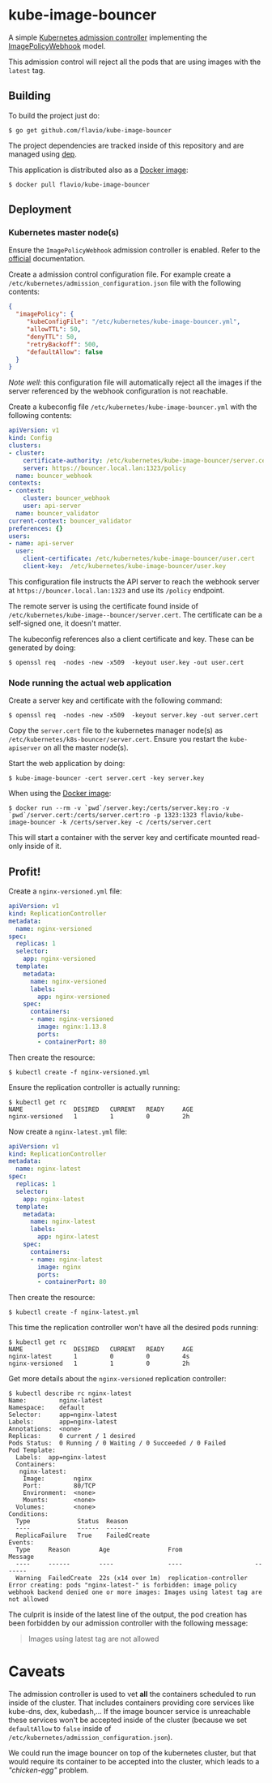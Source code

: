 # kube-image-bouncer

A simple [Kubernetes admission controller](https://kubernetes.io/docs/admin/admission-controllers/)
implementing the
[ImagePolicyWebhook](https://kubernetes.io/docs/admin/admission-controllers/#imagepolicywebhook)
model.

This admission control will reject all the pods that are using images with the
`latest` tag.

## Building

To build the project just do:

```
$ go get github.com/flavio/kube-image-bouncer
```

The project dependencies are tracked inside of this repository and are managed
using [dep](https://github.com/golang/dep).

This application is distributed also as a [Docker image](https://hub.docker.com/r/flavio/kube-image-bouncer/):

```
$ docker pull flavio/kube-image-bouncer
```

## Deployment

### Kubernetes master node(s)

Ensure the `ImagePolicyWebhook` admission controller is enabled. Refer to
the [official](https://kubernetes.io/docs/admin/admission-controllers/#imagepolicywebhook)
documentation.

Create a admission control configuration file. For example create
a `/etc/kubernetes/admission_configuration.json` file with the following
contents:

```json
{
  "imagePolicy": {
     "kubeConfigFile": "/etc/kubernetes/kube-image-bouncer.yml",
     "allowTTL": 50,
     "denyTTL": 50,
     "retryBackoff": 500,
     "defaultAllow": false
  }
}
```

*Note well:* this configuration file will automatically reject all the images if the server
referenced by the webhook configuration is not reachable.


Create a kubeconfig file `/etc/kubernetes/kube-image-bouncer.yml` with the
following contents:

```yaml
apiVersion: v1
kind: Config
clusters:
- cluster:
    certificate-authority: /etc/kubernetes/kube-image-bouncer/server.cert
    server: https://bouncer.local.lan:1323/policy
  name: bouncer_webhook
contexts:
- context:
    cluster: bouncer_webhook
    user: api-server
  name: bouncer_validator
current-context: bouncer_validator
preferences: {}
users:
- name: api-server
  user:
    client-certificate: /etc/kubernetes/kube-image-bouncer/user.cert
    client-key:  /etc/kubernetes/kube-image-bouncer/user.key
```

This configuration file instructs the API server to reach the webhook server
at `https://bouncer.local.lan:1323` and use its `/policy` endpoint.

The remote server is using the certificate found inside of
`/etc/kubernetes/kube-image--bouncer/server.cert`. The certificate can be
a self-signed one, it doesn't matter.

The kubeconfig references also a client certificate and key. These can be generated
by doing:

```
$ openssl req  -nodes -new -x509  -keyout user.key -out user.cert
```

### Node running the actual web application

Create a server key and certificate with the following command:

```
$ openssl req  -nodes -new -x509  -keyout server.key -out server.cert
```

Copy the `server.cert` file to the kubernetes manager node(s) as
`/etc/kubernetes/k8s-bouncer/server.cert`. Ensure you restart the
`kube-apiserver` on all the master node(s).

Start the web application by doing:

```
$ kube-image-bouncer -cert server.cert -key server.key
```

When using the [Docker image](https://hub.docker.com/r/flavio/kube-image-bouncer/):

```
$ docker run --rm -v `pwd`/server.key:/certs/server.key:ro -v `pwd`/server.cert:/certs/server.cert:ro -p 1323:1323 flavio/kube-image-bouncer -k /certs/server.key -c /certs/server.cert
```

This will start a container with the server key and certificate mounted read-only
inside of it.

## Profit!

Create a `nginx-versioned.yml` file:

```yml
apiVersion: v1
kind: ReplicationController
metadata:
  name: nginx-versioned
spec:
  replicas: 1
  selector:
    app: nginx-versioned
  template:
    metadata:
      name: nginx-versioned
      labels:
        app: nginx-versioned
    spec:
      containers:
      - name: nginx-versioned
        image: nginx:1.13.8
        ports:
        - containerPort: 80
```

Then create the resource:

```
$ kubectl create -f nginx-versioned.yml
```
Ensure the replication controller is actually running:

```
$ kubectl get rc
NAME              DESIRED   CURRENT   READY     AGE
nginx-versioned   1         1         0         2h
```


Now create a `nginx-latest.yml` file:

```yml
apiVersion: v1
kind: ReplicationController
metadata:
  name: nginx-latest
spec:
  replicas: 1
  selector:
    app: nginx-latest
  template:
    metadata:
      name: nginx-latest
      labels:
        app: nginx-latest
    spec:
      containers:
      - name: nginx-latest
        image: nginx
        ports:
        - containerPort: 80
```

Then create the resource:

```
$ kubectl create -f nginx-latest.yml
```

This time the replication controller won't have all the desired pods running:

```
$ kubectl get rc
NAME              DESIRED   CURRENT   READY     AGE
nginx-latest      1         0         0         4s
nginx-versioned   1         1         0         2h
```

Get more details about the `nginx-versioned` replication controller:

```
$ kubectl describe rc nginx-latest
Name:         nginx-latest
Namespace:    default
Selector:     app=nginx-latest
Labels:       app=nginx-latest
Annotations:  <none>
Replicas:     0 current / 1 desired
Pods Status:  0 Running / 0 Waiting / 0 Succeeded / 0 Failed
Pod Template:
  Labels:  app=nginx-latest
  Containers:
   nginx-latest:
    Image:        nginx
    Port:         80/TCP
    Environment:  <none>
    Mounts:       <none>
  Volumes:        <none>
Conditions:
  Type             Status  Reason
  ----             ------  ------
  ReplicaFailure   True    FailedCreate
Events:
  Type     Reason        Age                From                    Message
  ----     ------        ----               ----                    -------
  Warning  FailedCreate  22s (x14 over 1m)  replication-controller  Error creating: pods "nginx-latest-" is forbidden: image policy webhook backend denied one or more images: Images using latest tag are not allowed

```

The culprit is inside of the latest line of the output, the pod creation has
been forbidden by our admission controller with the following message:

> Images using latest tag are not allowed

# Caveats

The admission controller is used to vet **all** the containers scheduled to run
inside of the cluster. That includes containers providing core services like
kube-dns, dex, kubedash,... If the image bouncer service is unreachable these
services won't be accepted inside of the cluster (because we set `defaultAllow` to
`false` inside of `/etc/kubernetes/admission_configuration.json`).

We could run the image bouncer on top of the kubernetes cluster, but that
would require its container to be accepted into the cluster, which leads to
a *"chicken-egg"* problem.
